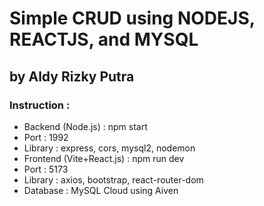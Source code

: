 # Simple CRUD using NODEJS, REACTJS, and MYSQL
## by Aldy Rizky Putra
### Instruction :
- Backend (Node.js) : npm start
- Port : 1992
- Library : express, cors, mysql2, nodemon
- Frontend (Vite+React.js) : npm run dev
- Port : 5173
- Library : axios, bootstrap, react-router-dom
- Database : MySQL Cloud using Aiven
